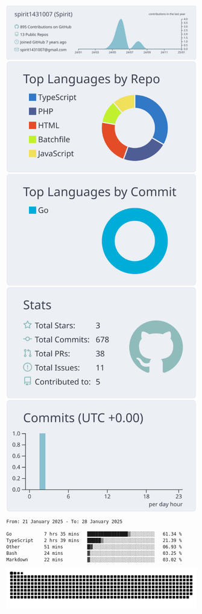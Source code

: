 [![](https://raw.githubusercontent.com/spirit1431007/spirit1431007/master/profile-summary-card-output/nord_bright/0-profile-details.svg)](https://git.io/spiritx)
[![](https://raw.githubusercontent.com/spirit1431007/spirit1431007/master/profile-summary-card-output/nord_bright/1-repos-per-language.svg)](https://git.io/spiritx) [![](https://raw.githubusercontent.com/spirit1431007/spirit1431007/master/profile-summary-card-output/nord_bright/2-most-commit-language.svg)](https://git.io/spiritx)
[![](https://raw.githubusercontent.com/spirit1431007/spirit1431007/master/profile-summary-card-output/nord_bright/3-stats.svg)](https://git.io/spiritx) [![](https://raw.githubusercontent.com/spirit1431007/spirit1431007/master/profile-summary-card-output/nord_bright/4-productive-time.svg)](https://git.io/spiritx)

<!--START_SECTION:waka-->

```txt
From: 21 January 2025 - To: 28 January 2025

Go            7 hrs 35 mins   ███████████████▒░░░░░░░░░   61.34 %
TypeScript    2 hrs 39 mins   █████▒░░░░░░░░░░░░░░░░░░░   21.39 %
Other         51 mins         █▓░░░░░░░░░░░░░░░░░░░░░░░   06.93 %
Bash          24 mins         ▓░░░░░░░░░░░░░░░░░░░░░░░░   03.25 %
Markdown      22 mins         ▓░░░░░░░░░░░░░░░░░░░░░░░░   03.02 %
```

<!--END_SECTION:waka-->

![contribution](https://github.com/spirit1431007/spirit1431007/blob/output/github-contribution-grid-snake.svg)
